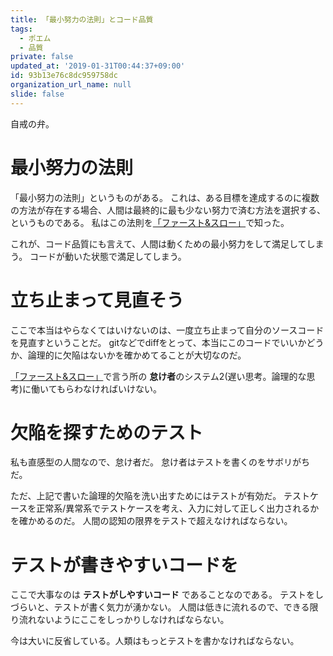 ```yaml
---
title: 「最小努力の法則」とコード品質
tags:
  - ポエム
  - 品質
private: false
updated_at: '2019-01-31T00:44:37+09:00'
id: 93b13e76c8dc959758dc
organization_url_name: null
slide: false
---
```

自戒の弁。

# 最小努力の法則

「最小努力の法則」というものがある。
これは、ある目標を達成するのに複数の方法が存在する場合、人間は最終的に最も少ない努力で済む方法を選択する、というものである。
私はこの法則を[「ファースト&スロー」](https://amzn.to/2GcTTVN)で知った。

これが、コード品質にも言えて、人間は動くための最小努力をして満足してしまう。
コードが動いた状態で満足してしまう。

# 立ち止まって見直そう

ここで本当はやらなくてはいけないのは、一度立ち止まって自分のソースコードを見直すということだ。
gitなどでdiffをとって、本当にこのコードでいいかどうか、論理的に欠陥はないかを確かめてることが大切なのだ。

[「ファースト&スロー」](https://amzn.to/2GcTTVN)で言う所の **怠け者**のシステム2(遅い思考。論理的な思考)に働いてもらわなければいけない。

# 欠陥を探すためのテスト

私も直感型の人間なので、怠け者だ。
怠け者はテストを書くのをサボリがちだ。

ただ、上記で書いた論理的欠陥を洗い出すためにはテストが有効だ。
テストケースを正常系/異常系でテストケースを考え、入力に対して正しく出力されるかを確かめるのだ。
人間の認知の限界をテストで超えなければならない。

# テストが書きやすいコードを

ここで大事なのは **テストがしやすいコード** であることなのである。
テストをしづらいと、テストが書く気力が湧かない。
人間は低きに流れるので、できる限り流れないようにここをしっかりしなければならない。

今は大いに反省している。人類はもっとテストを書かなければならない。

